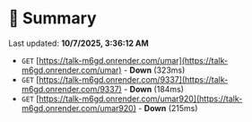 # 📖 Summary
Last updated: **10/7/2025, 3:36:12 AM**

- `GET` [https://talk-m6gd.onrender.com/umar](https://talk-m6gd.onrender.com/umar) - **Down** (323ms)
- `GET` [https://talk-m6gd.onrender.com/9337](https://talk-m6gd.onrender.com/9337) - **Down** (184ms)
- `GET` [https://talk-m6gd.onrender.com/umar920](https://talk-m6gd.onrender.com/umar920) - **Down** (215ms)
